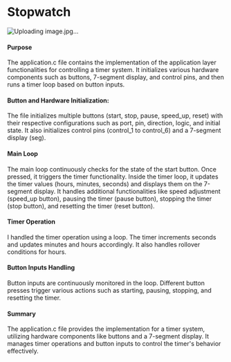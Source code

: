 # Stopwatch
![Uploading image.jpg…]()


#### Purpose
The application.c file contains the implementation of the application layer functionalities for controlling a timer system. It initializes various hardware components such as buttons, 7-segment display, and control pins, and then runs a timer loop based on button inputs.

#### Button and Hardware Initialization:
The file initializes multiple buttons (start, stop, pause, speed_up, reset) with their respective configurations such as port, pin, direction, logic, and initial state.
It also initializes control pins (control_1 to control_6) and a 7-segment display (seg).

#### Main Loop
The main loop continuously checks for the state of the start button. Once pressed, it triggers the timer functionality.
Inside the timer loop, it updates the timer values (hours, minutes, seconds) and displays them on the 7-segment display.
It handles additional functionalities like speed adjustment (speed_up button), pausing the timer (pause button), stopping the timer (stop button), and resetting the timer (reset button).

#### Timer Operation
I handled the timer operation using a loop. The timer increments seconds and updates minutes and hours accordingly. It also handles rollover conditions for hours.

#### Button Inputs Handling
Button inputs are continuously monitored in the loop. Different button presses trigger various actions such as starting, pausing, stopping, and resetting the timer.

#### Summary
The application.c file provides the implementation for a timer system, utilizing hardware components like buttons and a 7-segment display. It manages timer operations and button inputs to control the timer's behavior effectively.
